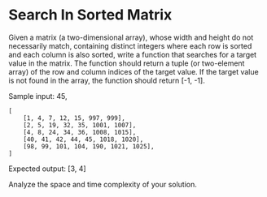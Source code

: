 # Search In Sorted Matrix

Given a matrix (a two-dimensional array), whose width and height do not necessarily match, containing distinct integers where each row is sorted and each column is also sorted, write a function that searches for a target value in the matrix. The function should return a tuple (or two-element array) of the row and column indices of the target value. If the target value is not found in the array, the function should return \[-1, -1\].

Sample input: 45,

    [
        [1, 4, 7, 12, 15, 997, 999],
        [2, 5, 19, 32, 35, 1001, 1007],
        [4, 8, 24, 34, 36, 1008, 1015],
        [40, 41, 42, 44, 45, 1018, 1020],
        [98, 99, 101, 104, 190, 1021, 1025],
    ]

Expected output: \[3, 4\]

Analyze the space and time complexity of your solution.
